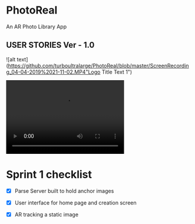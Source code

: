 # PhotoReal
An AR Photo Library App


## USER STORIES Ver - 1.0

![alt text](https://github.com/turboultralarge/PhotoReal/blob/master/ScreenRecording_04-04-2019%2021-11-02.MP4"Logo Title Text 1")

<video src="https://github.com/turboultralarge/PhotoReal/blob/master/ScreenRecording_04-04-2019%2021-11-02.MP4" width="320" height="200" controls preload></video>


# Sprint 1 checklist 

 - [x] Parse Server built to hold anchor images

 - [x] User interface for home page and creation screen

 - [x] AR tracking a static image
